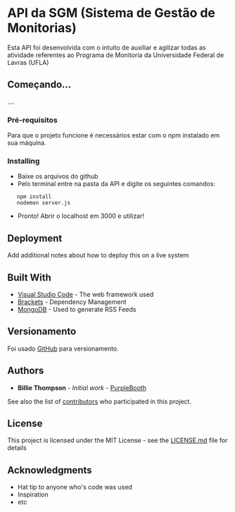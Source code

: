 # API da SGM (Sistema de Gestão de Monitorias)

Esta API foi desenvolvida com o intuito de auxiliar e agilizar todas as atividade referentes ao Programa de Monitoria da Universidade Federal de Lavras (UFLA)

## Começando...

....

### Pré-requisitos

Para que o projeto funcione é necessários estar com o npm instalado em sua máquina.

### Installing

- Baixe os arquivos do github
- Pelo terminal entre na pasta da API e digite os seguintes comandos:
 ```
    npm install 
    nodemon server.js
```    
- Pronto! Abrir o localhost em 3000 e utilizar!    

## Deployment

Add additional notes about how to deploy this on a live system

## Built With

* [Visual Studio Code](http://www.dropwizard.io/1.0.2/docs/) - The web framework used
* [Brackets](https://maven.apache.org/) - Dependency Management
* [MongoDB](https://rometools.github.io/rome/) - Used to generate RSS Feeds

## Versionamento

Foi usado [GitHub](http://github.com/) para versionamento. 

## Authors

* **Billie Thompson** - *Initial work* - [PurpleBooth](https://github.com/PurpleBooth)

See also the list of [contributors](https://github.com/your/project/contributors) who participated in this project.

## License

This project is licensed under the MIT License - see the [LICENSE.md](LICENSE.md) file for details

## Acknowledgments

* Hat tip to anyone who's code was used
* Inspiration
* etc
